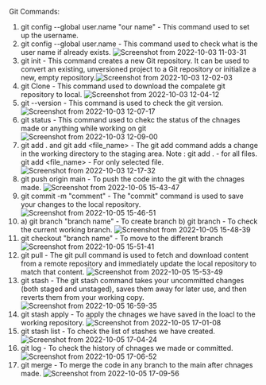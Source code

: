 Git Commands:
1. git config --global user.name "our name" - 
    This command used to set up the username.
2. git config --global user.name - 
    This command used to check what is the user name if already exists.
    ![Screenshot from 2022-10-03 11-03-31](https://user-images.githubusercontent.com/66369393/193511203-86a6090c-9be6-4793-8749-8c4f6b9acd97.png)
3. git init - 
    This command creates a new Git repository. It can be used to convert an existing, unversioned project to a Git repository or initialize a new, empty       repository.![Screenshot from 2022-10-03 12-02-03](https://user-images.githubusercontent.com/66369393/193514538-1f911838-d395-4028-be9b-a00d1cde38b8.png)
4. git Clone - 
    This command used to download the compalete git repository to local.
    ![Screenshot from 2022-10-03 12-04-12](https://user-images.githubusercontent.com/66369393/193514778-2c25915e-b0cc-44ea-a2b7-7daa0389f202.png)
5. git --version -
    This command is used to check the git version.![Screenshot from 2022-10-03 12-07-17](https://user-images.githubusercontent.com/66369393/193515041-f212c4be-3a12-43ec-8000-917cca51840e.png)
6. git status - 
    This command used to chekc the status of the chnages made or anything while working on git
 ![Screenshot from 2022-10-03 12-09-00](https://user-images.githubusercontent.com/66369393/193515472-838579cf-965f-492b-8268-1fdf738014d0.png)
7. git add . and git add <file_name> - 
    The git add command adds a change in the working directory to the staging area.
    Note : git add . -  for all files.
           git add <file_name> - For only selected file.
           ![Screenshot from 2022-10-03 12-17-32](https://user-images.githubusercontent.com/66369393/193516660-146ab27d-d012-4f7e-8dd1-322864e1f5b0.png)
8. git push origin main - To push the code into the git with the chnages made.
    ![Screenshot from 2022-10-05 15-43-47](https://user-images.githubusercontent.com/66369393/194037258-8b77e874-8b95-47f4-9a7c-029edc914a97.png)
9. git commit -m "comment" - The "commit" command is used to save your changes to the local repository. 
    ![Screenshot from 2022-10-05 15-46-51](https://user-images.githubusercontent.com/66369393/194037749-844b80ba-99a3-4bf1-80f7-fcddb3018884.png)
10. a) git branch "branch name" - To create branch 
    b) git branch - To check the current working branch.
    ![Screenshot from 2022-10-05 15-48-39](https://user-images.githubusercontent.com/66369393/194038321-ecc26251-a9a7-4669-887e-9eb36e567baf.png)
11. git checkout "branch name" - To move to the different branch
    ![Screenshot from 2022-10-05 15-51-41](https://user-images.githubusercontent.com/66369393/194038548-2d27e598-5791-4290-a8ba-08ba7013fd8c.png)
12. git pull -  The git pull command is used to fetch and download content from a remote repository and immediately update the local repository to match     that content.
    ![Screenshot from 2022-10-05 15-53-49](https://user-images.githubusercontent.com/66369393/194039025-2254710c-4c81-42a2-80e9-922035c6a565.png)
13. git stash - The git stash command takes your uncommitted changes (both staged and unstaged), saves them away for later use, and then reverts them         from your working copy.
    ![Screenshot from 2022-10-05 16-59-35](https://user-images.githubusercontent.com/66369393/194050420-d144e951-3970-4bf2-98fc-2528bbb88358.png)
14. git stash apply - To apply the chnages we have saved in the loacl to the working repository.
    ![Screenshot from 2022-10-05 17-01-08](https://user-images.githubusercontent.com/66369393/194050899-46825c01-ca6d-492e-9e73-dfb8a2e55d1e.png)
15. git stash list - To check the list of stashes we have created.
    ![Screenshot from 2022-10-05 17-04-24](https://user-images.githubusercontent.com/66369393/194051176-6233ccac-60f8-4510-a87e-359e277e8faf.png)
16. git log - To check the history of chnages we made or committed.
    ![Screenshot from 2022-10-05 17-06-52](https://user-images.githubusercontent.com/66369393/194051767-291e3372-1699-4cde-8d77-c60630da0f00.png)
17. git merge - To merge the code in any branch to the main after chnages made.
   ![Screenshot from 2022-10-05 17-09-56](https://user-images.githubusercontent.com/66369393/194052097-2f4553dd-4a93-4976-aad2-099cc4249a42.png)

